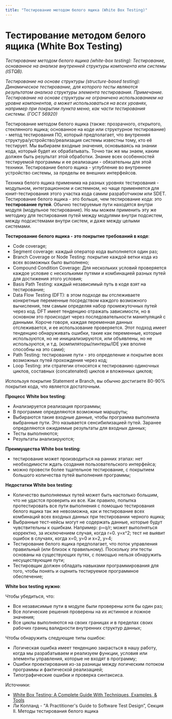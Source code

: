 ```yaml
---
title: "Тестирование методом белого ящика (White Box Testing)"
---
```


# Тестирование методом белого ящика (White Box Testing)

_Тестирование методом белого ящика (white-box testing): Тестирование, основанное на анализе внутренней структуры компонента или системы (ISTQB)._

_Тестирование на основе структуры (structure-based testing): Динамическое тестирование, для которого тесты являются результатом анализа структуры элемента тестирования. Примечание. Тестирование на основе структуры не ограничено использованием на уровне компонентов, а может использоваться на всех уровнях, например при покрытии пункта меню, как части тестирования системы. (ГОСТ 56920)_

Тестирование методом белого ящика (также: прозрачного, открытого, стеклянного ящика; основанное на коде или структурное тестирование) - метод тестирования ПО, который предполагает, что внутренняя структура/устройство/реализация системы известны тому, кто её тестирует. Мы выбираем входные значения, основываясь на знании кода, который будет их обрабатывать. Точно так же мы знаем, каким должен быть результат этой обработки. Знание всех особенностей тестируемой программы и ее реализации - обязательны для этой техники. Тестирование белого ящика - углубление во внутреннее устройство системы, за пределы ее внешних интерфейсов.

Техника белого ящика применима на разных уровнях тестирования - модульном, интеграционном и системном, но чаще применяется для юнит-тестирования этого участка кода самим разработчиком или SDET. Тестирование белого ящика - это больше, чем тестирование кода: это **тестирование путей**.​ Обычно тестируемые пути находятся внутри модуля (модульное тестирование). Но мы можем применить эту же методику для тестирования путей между модулями внутри подсистем, между подсистемами внутри систем, и даже между целыми системами.

**Тестирование белого ящика - это покрытие требований в коде**:

* Code coverage;
* Segment coverage: каждый оператор кода выполняется один раз;
* Branch Coverage or Node Testing: покрытие каждой ветки кода из всех возможных было выполнено;
* Compound Condition Coverage: Для нескольких условий проверяется каждое условие с несколькими путями и комбинацией разных путей для достижения этого условия;
* Basis Path Testing: каждый независимый путь в коде взят на тестирование;
* Data Flow Testing (DFT): в этом подходе вы отслеживаете конкретные переменные посредством каждого возможного вычисления, тем самым определяя набор промежуточных путей через код. DFT имеет тенденцию отражать зависимости, но в основном это происходит через последовательности манипуляций с данными. Короче говоря, каждая переменная данных отслеживается, и ее использование проверяется. Этот подход имеет тенденцию обнаруживать ошибки, такие как переменные, которые используются, но не инициализируются, или объявлены, но не используются, и т.д. (компиляторы/линтеры/IDE уже вполне способны на это сами);
* Path Testing: тестирование пути - это определение и покрытие всех возможных путей прохождения через код;
* Loop Testing: эти стратегии относятся к тестированию одиночных циклов, составных (concatenated) циклов и вложенных циклов;

Используя покрытие Statement и Branch, вы обычно достигаете 80-90% покрытия кода, что является достаточным.

**Процесс** **White box testing**:

* Анализируется реализация программы;
* В программе определяются возможные маршруты;
* Выбираются такие входные данные, чтобы программа выполнила выбранные пути. Это называется сенсибилизацией путей. Заранее определяются ожидаемые результаты для входных данных;
* Тесты выполняются;
* Результаты анализируются;

**Преимущества White box testing**:

* тестирование может производиться на ранних этапах: нет необходимости ждать создания пользовательского интерфейса;
* можно провести более тщательное тестирование, с покрытием большого количества путей выполнения программы;

**Недостатки White box testing**:

* Количество выполняемых путей может быть настолько большим, что не удастся проверить их все. Как правило, попытка протестировать все пути выполнения с помощью тестирования белого ящика так же невозможна, как и тестирование всех комбинаций всех входных данных при тестировании черного ящика;
* Выбранные тест-кейсы могут не содержать данные, которые будут чувствительны к ошибкам. Например: p=q/r; может выполняться корректно, за исключением случая, когда r=0. y=x^2; тест не выявит ошибок в случаях, когда x=0, y=0 и x=2, y=4;
* Тестирование белого ящика предполагает, что поток управления правильный (или близок к правильному). Поскольку эти тесты основаны на существующих путях, с помощью нельзя обнаружить несуществующие пути;
* Тестировщик должен обладать навыками программирования для того, чтобы понять и оценить тестируемое программное обеспечение;

**White box testing нужно**:

Чтобы убедиться, что:

* Все независимые пути в модуле были проверены хотя бы один раз;
* Все логические решения проверены на их истинное и ложное значения;
* Все циклы выполняются на своих границах и в пределах своих рабочих границ валидности внутренних структур данных;

Чтобы обнаружить следующие типы ошибок:

* Логическая ошибка имеет тенденцию закрасться в нашу работу, когда мы разрабатываем и реализуем функции, условия или элементы управления, которые не входят в программу;
* Ошибки проектирования из-за разницы между логическим потоком программы и фактической реализацией;
* Типографические ошибки и проверка синтаксиса.

Источники:

* [White Box Testing: A Complete Guide With Techniques, Examples, & Tools](https://www.softwaretestinghelp.com/white-box-testing-techniques-with-example/)
* Ли Копланд - “A Practitioner's Guide to Software Test Design”, Секция II. Методы тестирования белого ящика
